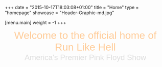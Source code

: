 +++
date = "2015-10-17T18:03:08+01:00"
title = "Home"
type = "homepage"
showcase = "Header-Graphic-md.jpg"

[menu.main]
weight = -1
+++

<section id="top-b" class="grid-block">
	<div class="wrapper">
		<div class="grid-box width100 grid-h">
			<div class="module mod-box  deepest">
				<div><p style="text-align: center;"><span style="font-size: 24pt; font-family: verdana,geneva,sans-serif; color: #ffcc99;">Welcome to the official home of Run Like Hell </span><br /><span style="font-size: 18pt; font-family: verdana,geneva,sans-serif; color: #dedede;">America's Premier Pink Floyd Show</span></p></div>
			</div>
		</div>
	</div>
</section>